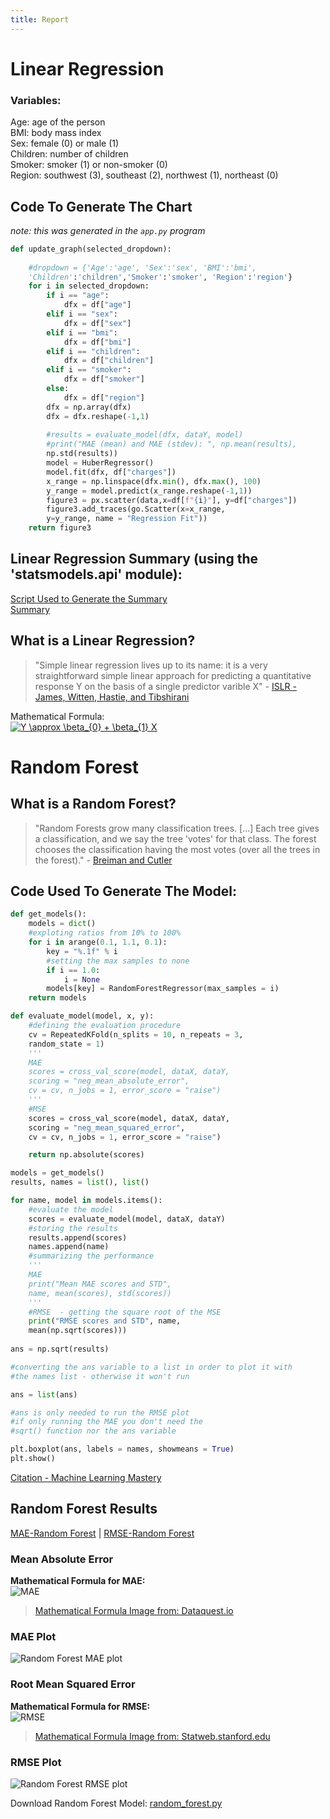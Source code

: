 ```yaml
---
title: Report
---
```

# Linear Regression  
### Variables:  
Age: age of the person  
BMI: body mass index  
Sex: female (0) or male  (1)  
Children: number of children   
Smoker: smoker (1) or non-smoker (0)  
Region: southwest (3), southeast (2), northwest (1), northeast (0)  

## Code To Generate The Chart    
*note: this was generated in the `app.py` program*  
``` python
def update_graph(selected_dropdown):
    
    #dropdown = {'Age':'age', 'Sex':'sex', 'BMI':'bmi', 
    'Children':'children','Smoker':'smoker', 'Region':'region'}
    for i in selected_dropdown: 
        if i == "age": 
            dfx = df["age"]
        elif i == "sex":
            dfx = df["sex"]
        elif i == "bmi":
            dfx = df["bmi"]
        elif i == "children":
            dfx = df["children"]
        elif i == "smoker":
            dfx = df["smoker"]
        else:
            dfx = df["region"]
        dfx = np.array(dfx) 
        dfx = dfx.reshape(-1,1)
        
        #results = evaluate_model(dfx, dataY, model)
        #print("MAE (mean) and MAE (stdev): ", np.mean(results), 
        np.std(results)) 
        model = HuberRegressor() 
        model.fit(dfx, df["charges"])
        x_range = np.linspace(dfx.min(), dfx.max(), 100) 
        y_range = model.predict(x_range.reshape(-1,1))
        figure3 = px.scatter(data,x=df[f"{i}"], y=df["charges"])
        figure3.add_traces(go.Scatter(x=x_range, 
        y=y_range, name = "Regression Fit"))
    return figure3
```  
## Linear Regression Summary (using the 'statsmodels.api' module):  
[Script Used to Generate the Summary](https://raw.githubusercontent.com/arcelioeperez/dash-app/gh-pages/source/p_values.py)  
[Summary](https://raw.githubusercontent.com/arcelioeperez/dash-app/gh-pages/source/regression_stats.txt)  

## What is a Linear Regression?  
>"Simple linear regression lives up to its name: it is a very straightforward simple linear
>approach for predicting a quantitative response Y on the basis of a single predictor varible X" - [ISLR - James, Witten, Hastie, and Tibshirani](http://faculty.marshall.usc.edu/gareth-james/ISL/)  

Mathematical Formula:  
<a href="https://www.codecogs.com/eqnedit.php?latex=Y&space;\approx&space;\beta_{0}&space;&plus;&space;\beta_{1}&space;X" target="_blank"><img src="https://latex.codecogs.com/png.latex?Y&space;\approx&space;\beta_{0}&space;&plus;&space;\beta_{1}&space;X" title="Y \approx \beta_{0} + \beta_{1} X" /></a>  


# Random Forest  
## What is a Random Forest?  
>
>"Random Forests grow many classification trees. \[...] Each tree gives a classification, and we say the tree 'votes' for that class. The forest chooses the classification having the most votes (over all the trees in the forest)." - [Breiman and Cutler](https://www.stat.berkeley.edu/~breiman/RandomForests/cc_home.htm)
>  

## Code Used To Generate The Model:    
```python
def get_models(): 
    models = dict() 
    #exploting ratios from 10% to 100% 
    for i in arange(0.1, 1.1, 0.1): 
        key = "%.1f" % i 
        #setting the max samples to none 
        if i == 1.0: 
            i = None 
        models[key] = RandomForestRegressor(max_samples = i)
    return models 

def evaluate_model(model, x, y): 
    #defining the evaluation procedure 
    cv = RepeatedKFold(n_splits = 10, n_repeats = 3, 
    random_state = 1) 
    '''
    MAE
    scores = cross_val_score(model, dataX, dataY, 
    scoring = "neg_mean_absolute_error", 
    cv = cv, n_jobs = 1, error_score = "raise")
    '''
    #MSE
    scores = cross_val_score(model, dataX, dataY, 
    scoring = "neg_mean_squared_error", 
    cv = cv, n_jobs = 1, error_score = "raise")

    return np.absolute(scores) 

models = get_models() 
results, names = list(), list() 

for name, model in models.items(): 
    #evaluate the model 
    scores = evaluate_model(model, dataX, dataY) 
    #storing the results 
    results.append(scores) 
    names.append(name) 
    #summarizing the performance 
    '''
    MAE
    print("Mean MAE scores and STD", 
    name, mean(scores), std(scores)) 
    '''
    #RMSE  - getting the square root of the MSE 
    print("RMSE scores and STD", name, 
    mean(np.sqrt(scores)))
    
ans = np.sqrt(results) 

#converting the ans variable to a list in order to plot it with 
#the names list - otherwise it won't run 

ans = list(ans)

#ans is only needed to run the RMSE plot 
#if only running the MAE you don't need the 
#sqrt() function nor the ans variable

plt.boxplot(ans, labels = names, showmeans = True) 
plt.show()
```  
[Citation - Machine Learning Mastery](https://machinelearningmastery.com/random-forest-ensemble-in-python/)  

## Random Forest Results  
[MAE-Random Forest](https://raw.githubusercontent.com/arcelioeperez/dash-app/gh-pages/source/random_forest_mae.txt) | [RMSE-Random Forest](https://raw.githubusercontent.com/arcelioeperez/dash-app/gh-pages/source/random_forest_rmse.txt)  

### Mean Absolute Error  
**Mathematical Formula for MAE:**      
![MAE](demo/MAE.PNG)  

>[Mathematical Formula Image from: Dataquest.io](https://www.dataquest.io/blog/understanding-regression-error-metrics/)   

### MAE Plot
![Random Forest MAE plot](demo/randomforest.PNG)  

### Root Mean Squared Error    
**Mathematical Formula for RMSE:**  
![RMSE](demo/RMSE.PNG)  
>[Mathematical Formula Image from: Statweb.stanford.edu](https://statweb.stanford.edu/~susan/courses/s60/split/node60.html)  

### RMSE Plot
![Random Forest RMSE plot](demo/randomforestrmse0.PNG)  

Download Random Forest Model: [random_forest.py](https://raw.githubusercontent.com/arcelioeperez/dash-app/gh-pages/source/random_forest.py)  

